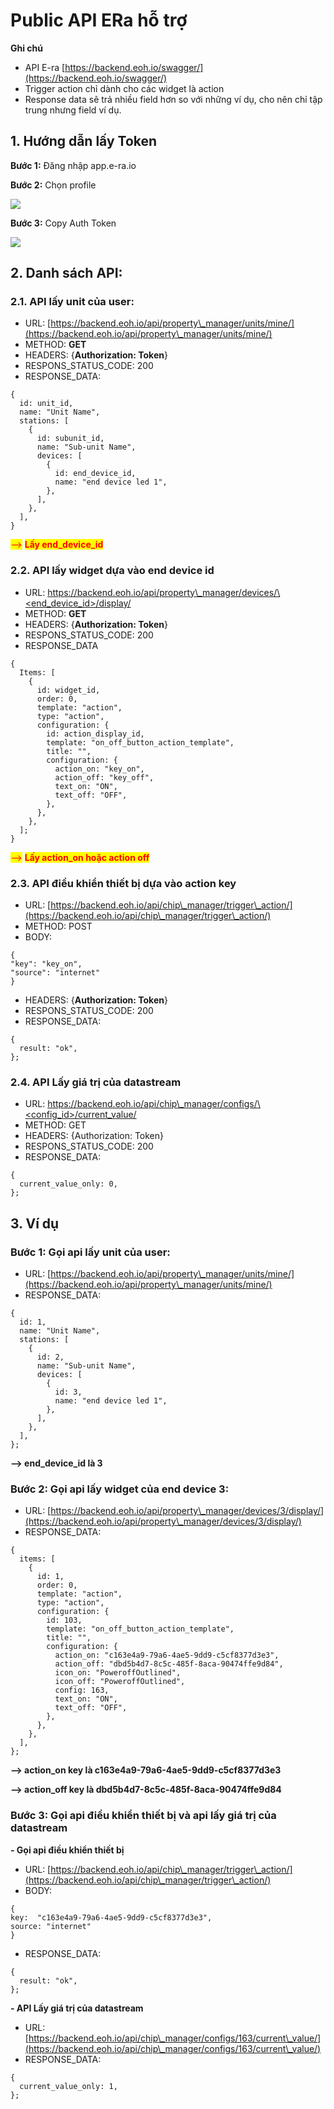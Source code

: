 # Public API ERa hỗ trợ

**Ghi chú**

* API E-ra [https://backend.eoh.io/swagger/](https://backend.eoh.io/swagger/)
* Trigger action chỉ dành cho các widget là action
* Response data sẽ trả nhiều field hơn so với những ví dụ, cho nên chỉ tập trung nhưng field ví dụ.

## 1. Hướng dẫn lấy Token

**Bước 1:** Đăng nhập app.e-ra.io

**Bước 2:** Chọn profile

![](<.gitbook/assets/image (5) (1).png>)

**Bước 3:** Copy Auth Token

![](<.gitbook/assets/image (1) (1) (1) (2).png>)

## 2. Danh sách API:&#x20;

### **2.1. API lấy unit của user:**

* URL: [https://backend.eoh.io/api/property\_manager/units/mine/](https://backend.eoh.io/api/property\_manager/units/mine/)
* METHOD: **GET**
* HEADERS: {**Authorization: Token**}
* RESPONS\_STATUS\_CODE: 200
* RESPONSE\_DATA:

```
{
  id: unit_id,
  name: "Unit Name",
  stations: [
    {
      id: subunit_id,
      name: "Sub-unit Name",
      devices: [
        {
          id: end_device_id,
          name: "end device led 1",
        },
      ],
    },
  ],
}
```

<mark style="color:red;">--></mark> <mark style="color:red;"></mark><mark style="color:red;">**Lấy end\_device\_id**</mark>

### **2.2. API lấy widget dựa vào end device id**

* URL: [https://backend.eoh.io/api/property\_manager/devices/\<end\_device\_id>/display/](https://backend.eoh.io/api/property\_manager/devices/%3Cend\_device\_id%3E/display/)
* METHOD: **GET**
* HEADERS: {**Authorization: Token**}
* RESPONS\_STATUS\_CODE: 200
* RESPONSE\_DATA

```
{
  Items: [
    {
      id: widget_id,
      order: 0,
      template: "action",
      type: "action",
      configuration: {
        id: action_display_id,
        template: "on_off_button_action_template",
        title: "",
        configuration: {
          action_on: "key_on",
          action_off: "key_off",
          text_on: "ON",
          text_off: "OFF",
        },
      },
    },
  ];
}
```

<mark style="color:red;">--></mark> <mark style="color:red;"></mark><mark style="color:red;">**Lấy action\_on hoặc action off**</mark>

### **2.3. API điều khiển thiết bị dựa vào action key**

* URL: [https://backend.eoh.io/api/chip\_manager/trigger\_action/](https://backend.eoh.io/api/chip\_manager/trigger\_action/)
* METHOD: POST
* &#x20; BODY: &#x20;

```
{
"key": "key_on",
"source": "internet"
}

```

* HEADERS: {**Authorization: Token**}
* RESPONS\_STATUS\_CODE: 200
* RESPONSE\_DATA: &#x20;

```
{
  result: "ok",
};
```

### 2.4. API Lấy giá trị của datastream

* &#x20;URL: [https://backend.eoh.io/api/chip\_manager/configs/\<config\_id>/current\_value/](https://backend.eoh.io/api/chip\_manager/configs/%3Cconfig\_id%3E/current\_value/)
* METHOD: GET
* HEADERS: {Authorization: Token}
* RESPONS\_STATUS\_CODE: 200
* RESPONSE\_DATA:&#x20;

```
{
  current_value_only: 0,
};
```

## &#x20;3. Ví dụ

### **Bước 1: Gọi api lấy unit của user:**

* URL: [https://backend.eoh.io/api/property\_manager/units/mine/](https://backend.eoh.io/api/property\_manager/units/mine/)
* RESPONSE\_DATA:

```
{
  id: 1,
  name: "Unit Name",
  stations: [
    {
      id: 2,
      name: "Sub-unit Name",
      devices: [
        {
          id: 3,
          name: "end device led 1",
        },
      ],
    },
  ],
};
```

**--> end\_device\_id là 3**

### **Bước 2: Gọi api lấy widget của end device 3:**

* URL: [https://backend.eoh.io/api/property\_manager/devices/3/display/](https://backend.eoh.io/api/property\_manager/devices/3/display/)
* RESPONSE\_DATA:

```
{
  items: [
    {
      id: 1,
      order: 0,
      template: "action",
      type: "action",
      configuration: {
        id: 103,
        template: "on_off_button_action_template",
        title: "",
        configuration: {
          action_on: "c163e4a9-79a6-4ae5-9dd9-c5cf8377d3e3",
          action_off: "dbd5b4d7-8c5c-485f-8aca-90474ffe9d84",
          icon_on: "PoweroffOutlined",
          icon_off: "PoweroffOutlined",
          config: 163,
          text_on: "ON",
          text_off: "OFF",
        },
      },
    },
  ],
};
```

&#x20;**--> action\_on key là c163e4a9-79a6-4ae5-9dd9-c5cf8377d3e3**

**--> action\_off key là dbd5b4d7-8c5c-485f-8aca-90474ffe9d84**

### **Bước 3: Gọi api điều khiển thiết bị và api lấy giá trị của datastream**

**- Gọi api điều khiển thiết bị**

* URL: [https://backend.eoh.io/api/chip\_manager/trigger\_action/](https://backend.eoh.io/api/chip\_manager/trigger\_action/)
* BODY:

```
{
key:  "c163e4a9-79a6-4ae5-9dd9-c5cf8377d3e3",
source: "internet"
}  
```

* RESPONSE\_DATA:

```
{
  result: "ok",
};
```

**- API Lấy giá trị của datastream**

* URL: [https://backend.eoh.io/api/chip\_manager/configs/163/current\_value/](https://backend.eoh.io/api/chip\_manager/configs/163/current\_value/)
* &#x20;RESPONSE\_DATA:&#x20;

```
{
  current_value_only: 1,
};
```
